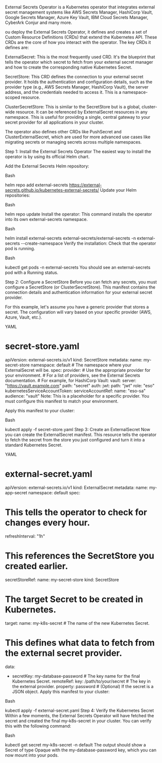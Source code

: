 
External Secrets Operator is a Kubernetes operator that integrates external secret management systems like AWS Secrets Manager, HashiCorp Vault, Google Secrets Manager, Azure Key Vault, IBM Cloud Secrets Manager, CyberArk Conjur and many more.

ou deploy the External Secrets Operator, it defines and creates a set of Custom Resource Definitions (CRDs) that extend the Kubernetes API. These CRDs are the core of how you interact with the operator. The key CRDs it defines are:

ExternalSecret: This is the most frequently used CRD. It's the blueprint that tells the operator which secret to fetch from your external secret manager and how to create the corresponding native Kubernetes Secret.

SecretStore: This CRD defines the connection to your external secret provider. It holds the authentication and configuration details, such as the provider type (e.g., AWS Secrets Manager, HashiCorp Vault), the server address, and the credentials needed to access it. This is a namespace-scoped resource.

ClusterSecretStore: This is similar to the SecretStore but is a global, cluster-wide resource. It can be referenced by ExternalSecret resources in any namespace. This is useful for providing a single, central gateway to your secret provider for all applications in your cluster.

The operator also defines other CRDs like PushSecret and ClusterExternalSecret, which are used for more advanced use cases like migrating secrets or managing secrets across multiple namespaces.




Step 1: Install the External Secrets Operator
The easiest way to install the operator is by using its official Helm chart.

Add the External Secrets Helm repository:

Bash

helm repo add external-secrets https://external-secrets.github.io/kubernetes-external-secrets/
Update your Helm repositories:

Bash

helm repo update
Install the operator:
This command installs the operator into its own external-secrets namespace.

Bash

helm install external-secrets external-secrets/external-secrets -n external-secrets --create-namespace
Verify the installation:
Check that the operator pod is running.

Bash

kubectl get pods -n external-secrets
You should see an external-secrets pod with a Running status.

Step 2: Configure a SecretStore
Before you can fetch any secrets, you must configure a SecretStore (or ClusterSecretStore). This manifest contains the connection details and authentication information for your external secret provider.

For this example, let's assume you have a generic provider that stores a secret. The configuration will vary based on your specific provider (AWS, Azure, Vault, etc.).

YAML

# secret-store.yaml
apiVersion: external-secrets.io/v1
kind: SecretStore
metadata:
  name: my-secret-store
  namespace: default # The namespace where your ExternalSecret will be.
spec:
  provider:
    # Use the appropriate provider for your environment.
    # For a list of providers, see the External Secrets documentation.
    # For example, for HashiCorp Vault:
    vault:
      server: "https://vault.example.com"
      path: "secret"
      auth:
        jwt:
          path: "jwt"
          role: "eso"
          kubernetesServiceAccountToken:
            serviceAccountRef:
              name: "eso-sa"
              audience: "vault"
Note: This is a placeholder for a specific provider. You must configure this manifest to match your environment.

Apply this manifest to your cluster:

Bash

kubectl apply -f secret-store.yaml
Step 3: Create an ExternalSecret
Now you can create the ExternalSecret manifest. This resource tells the operator to fetch the secret from the store you just configured and turn it into a standard Kubernetes Secret.

YAML

# external-secret.yaml
apiVersion: external-secrets.io/v1
kind: ExternalSecret
metadata:
  name: my-app-secret
  namespace: default
spec:
  # This tells the operator to check for changes every hour.
  refreshInterval: "1h"

  # This references the SecretStore you created earlier.
  secretStoreRef:
    name: my-secret-store
    kind: SecretStore

  # The target Secret to be created in Kubernetes.
  target:
    name: my-k8s-secret # The name of the new Kubernetes Secret.

  # This defines what data to fetch from the external secret provider.
  data:
  - secretKey: my-database-password  # The key name for the final Kubernetes Secret.
    remoteRef:
      key: /path/to/your/secret       # The key in the external provider.
      property: password             # (Optional) If the secret is a JSON object.
Apply this manifest to your cluster:

Bash

kubectl apply -f external-secret.yaml
Step 4: Verify the Kubernetes Secret
Within a few moments, the External Secrets Operator will have fetched the secret and created the final my-k8s-secret in your cluster. You can verify this with the following command:

Bash

kubectl get secret my-k8s-secret -n default
The output should show a Secret of type Opaque with the my-database-password key, which you can now mount into your pods.

